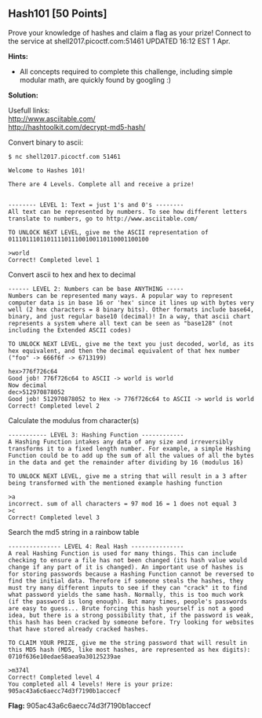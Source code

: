 ## Hash101 [50 Points]

Prove your knowledge of hashes and claim a flag as your prize! Connect to the service at shell2017.picoctf.com:51461
UPDATED 16:12 EST 1 Apr.

**Hints:**

- All concepts required to complete this challenge, including simple modular math, are quickly found by googling :)

**Solution:**

Usefull links:  
http://www.asciitable.com/  
http://hashtoolkit.com/decrypt-md5-hash/

Convert binary to ascii:
```
$ nc shell2017.picoctf.com 51461

Welcome to Hashes 101!

There are 4 Levels. Complete all and receive a prize!


-------- LEVEL 1: Text = just 1's and 0's --------
All text can be represented by numbers. To see how different letters translate to numbers, go to http://www.asciitable.com/

TO UNLOCK NEXT LEVEL, give me the ASCII representation of 0111011101101111011100100110110001100100

>world
Correct! Completed level 1
```

Convert ascii to hex and hex to decimal
```
------ LEVEL 2: Numbers can be base ANYTHING -----
Numbers can be represented many ways. A popular way to represent computer data is in base 16 or 'hex' since it lines up with bytes very well (2 hex characters = 8 binary bits). Other formats include base64, binary, and just regular base10 (decimal)! In a way, that ascii chart represents a system where all text can be seen as "base128" (not including the Extended ASCII codes)

TO UNLOCK NEXT LEVEL, give me the text you just decoded, world, as its hex equivalent, and then the decimal equivalent of that hex number ("foo" -> 666f6f -> 6713199)

hex>776f726c64
Good job! 776f726c64 to ASCII -> world is world
Now decimal
dec>512970878052
Good job! 512970878052 to Hex -> 776f726c64 to ASCII -> world is world
Correct! Completed level 2
```

Calculate the modulus from character(s)
```
----------- LEVEL 3: Hashing Function ------------
A Hashing Function intakes any data of any size and irreversibly transforms it to a fixed length number. For example, a simple Hashing Function could be to add up the sum of all the values of all the bytes in the data and get the remainder after dividing by 16 (modulus 16)

TO UNLOCK NEXT LEVEL, give me a string that will result in a 3 after being transformed with the mentioned example hashing function

>a
incorrect. sum of all characters = 97 mod 16 = 1 does not equal 3
>c
Correct! Completed level 3
```

Search the md5 string in a rainbow table
```
--------------- LEVEL 4: Real Hash ---------------
A real Hashing Function is used for many things. This can include checking to ensure a file has not been changed (its hash value would change if any part of it is changed). An important use of hashes is for storing passwords because a Hashing Function cannot be reversed to find the initial data. Therefore if someone steals the hashes, they must try many different inputs to see if they can "crack" it to find what password yields the same hash. Normally, this is too much work (if the password is long enough). But many times, people's passwords are easy to guess... Brute forcing this hash yourself is not a good idea, but there is a strong possibility that, if the password is weak, this hash has been cracked by someone before. Try looking for websites that have stored already cracked hashes.

TO CLAIM YOUR PRIZE, give me the string password that will result in this MD5 hash (MD5, like most hashes, are represented as hex digits):
0710f636e10edae58aea9a30125239ae

>m374l
Correct! Completed level 4
You completed all 4 levels! Here is your prize: 905ac43a6c6aecc74d3f7190b1accecf
```

**Flag:** 905ac43a6c6aecc74d3f7190b1accecf

